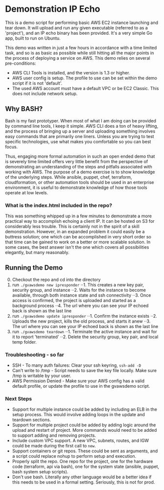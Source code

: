 # Demonstration IP Echo

This is a demo script for performing basic AWS EC2 instance launching and tear down.  It will upload and run any given executable (referred to as a 'project'), and an IP echo binary has been provided.  It's a very simple Go app, built to run on Ubuntu.

This demo was written in just a few hours in accordance with a time limited task, and so is as basic as possible while still hitting all the major points in the process of deploying a service on AWS.  This demo relies on several pre-conditions:

* AWS CLI Tools is installed, and the version is 1.3 or higher.
* AWS user config is setup.  The profile to use can be set within the demo script if it is not 'default'.
* The used AWS account must have a default VPC or be EC2 Classic.  This does not include network setup.

## Why BASH?

Bash is my fast prototyper.  When most of what I am doing can be provided by command line tools, I keep it simple.  AWS CLI does a ton of heavy lifting, and the process of bringing up a server and uploading something involves easy commands that are primarily one liners.  Unless you are trying to test specific technologies, use what makes you comfortable so you can best focus.

Thus, engaging more formal automation in such an open ended demo that is severely time limited offers very little benefit from the perspective of demonstrating an understanding of the steps and pitfalls associated with working with AWS.  The purpose of a demo exercise is to show knowledge of the underlying steps.  While ansible, puppet, chef, terraform, cloudformation, or other automation tools should be used in an enterprise environment, it is useful to demonstrate knowledge of how those tools operate at low levels.

### What is the index.html included in the repo?

This was something whipped up in a few minutes to demonstrate a more practical way to accomplish echoing a client IP.  It can be hosted on S3 for considerably less trouble.  This is certainly not in the spirit of a skill demonstration.  However, in an expanded problem it could easily be a buttress solution; one which can be accomplished in very short order so that time can be gained to work on a better or more scalable solution.  In some cases, the best answer isn't the one which covers all possibilities elegantly, but many reasonably.

## Running the Demo

0. Checkout the repo and cd into the directory
1. run `./gvawsdemo new ipresponder`
⋅⋅1. This creates a new key pair, security group, and instance
⋅⋅2. Waits for the instance to become available, through both instance state and ssh connectivity
⋅⋅3. Once access is confirmed, the project is uploaded and started as a background process
⋅⋅4. The url where you can see your IP echoed back is shown as the last line
2. run `./gvawsdemo update ipresponder`
⋅⋅1. Confirm the instance exists
⋅⋅2. Uploads the new project, kills the old process, and starts it anew
⋅⋅3. The url where you can see your IP echoed back is shown as the last line
3. run `./gvawsdemo teardown`
⋅⋅1. Terminate the active instance and wait for it to report 'terminated'
⋅⋅2. Delete the security group, key pair, and local temp folder.

### Troubleshooting - so far
* SSH - To many auth failures: Clear your ssh keyring, `ssh-add -D`
* Can't write to /tmp - Script needs to save the key file locally.  Make sure /tmp is writable by your user.
* AWS Permission Denied - Make sure your AWS config has a valid default profile, or update the profile to use in the gvawsdemo script.

### Next Steps

* Support for multiple instance could be added by including an ELB in the setup process.  This would involve adding loops in the update and teardown sections.
* Support for multiple project could be added by adding logic around the upload and restart of project.  More commands would need to be added to support adding and removing projects.
* Include custom VPC support.  A new VPC, subnets, routes, and IGW could be made during the first call to `new`.
* Support containers or git repos.  These could be sent as arguments, and a script could replace nohup to perform setup and execution.
* Properly split the repo.  One repo for the project, one for the hardware code (terraform, api via bash), one for the system state (ansible, puppet, bash system setup scripts).
* Don't use bash.  Literally any other language would be a better idea if this needs to be used in a formal setting.  Seriously, this is not for prod.

